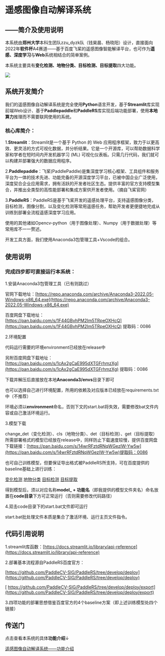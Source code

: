 # 遥感图像自动解译系统 #
## ——简介及使用说明 ##

本系统由**郑州大学**本科生团队zzu_dyzk队（钱昊晨、杨晓阳）设计，直接面向2022年**软件杯**A4赛道——基于百度飞桨的遥感图像智能解译平台，也可作为**遥感、深度学习**与**Web**系统相结合的简单案例。

本系统主要具有**变化检测、地物分类、目标检测、目标提取**四大功能。

![](https://image.baidu.com/search/detail?ct=503316480&z=0&ipn=d&word=%E9%81%A5%E6%84%9F&step_word=&hs=0&pn=4&spn=0&di=7108135681917976577&pi=0&rn=1&tn=baiduimagedetail&is=0%2C0&istype=0&ie=utf-8&oe=utf-8&in=&cl=2&lm=-1&st=undefined&cs=1492959485%2C40327040&os=3332132504%2C4103412161&simid=3030853501%2C3625562952&adpicid=0&lpn=0&ln=1784&fr=&fmq=1657036502359_R&fm=&ic=undefined&s=undefined&hd=undefined&latest=undefined&copyright=undefined&se=&sme=&tab=0&width=undefined&height=undefined&face=undefined&ist=&jit=&cg=&bdtype=0&oriquery=&objurl=https%3A%2F%2Fgimg2.baidu.com%2Fimage_search%2Fsrc%3Dhttp%3A%2F%2Fwww.dsac.cn%2Ffile%2Fattached%2Fimage%2F20200628%2F20200628094629_7169.jpg%26refer%3Dhttp%3A%2F%2Fwww.dsac.cn%26app%3D2002%26size%3Df9999%2C10000%26q%3Da80%26n%3D0%26g%3D0n%26fmt%3Dauto%3Fsec%3D1659628505%26t%3D74471d777799f38f507c9caea9df56fe&fromurl=ippr_z2C%24qAzdH3FAzdH3Fooo_z%26e3B1etjo_z%26e3Bv54_z%26e3BvgAzdH3Fff_zz_z%26e3Bwfrx%3Ft1%3Ddlna&gsm=a&rpstart=0&rpnum=0&islist=&querylist=&nojc=undefined&dyTabStr=MCwzLDEsNiwyLDQsNyw1LDgsOQ%3D%3D)

## 系统开发简介 ##
我们的遥感图像自动解译系统是完全使用**Python**语言开发，基于**Streamlit**库实现前端Web设计、基于**Paddlepaddle**和**PaddleRS**库实现后端功能部署，使用**本地算力**推理而不需要联网使用的系统。

### 核心库简介： ###

1.**Streamlit**：Streamlit是一个基于 Python 的 Web 应用程序框架，致力于以更高效、更灵活的方式可视化数据，并分析结果。它是一个开源库，可以帮助数据科学家和学者在短时间内开发机器学习 (ML) 可视化仪表板。只需几行代码，我们就可以构建并部署强大的数据应用程序。

2.**Paddlepaddle**：飞桨(PaddlePaddle)是集深度学习核心框架、工具组件和服务平台为一体的技术先进、功能完备的开源深度学习平台，已被中国企业广泛使用，深度契合企业应用需求，拥有活跃的开发者社区生态。提供丰富的官方支持模型集合，并推出全类型的高性能部署和集成方案供开发者使用。（摘自飞桨官网）

3.**PaddleRS**：PaddleRS是基于飞桨开发的遥感处理平台，支持遥感图像分类，目标检测，图像分割，以及变化检测等常用遥感任务，帮助开发者更便捷地完成从训练到部署全流程遥感深度学习应用。

使用的其他诸如Opencv-python（用于图像处理）、Numpy（用于数据处理）等常用库不一一赘述。

开发工具方面，我们使用Anaconda3包管理工具+Vscode的组合。

## 使用说明 ##
### 完成四步即可直接运行本系统： ###
1.安装Anaconda3包管理工具（已有则跳过）

官网下载地址：[https://repo.anaconda.com/archive/Anaconda3-2022.05-Windows-x86_64.exe](https://repo.anaconda.com/archive/Anaconda3-2022.05-Windows-x86_64.exe)

百度网盘下载地址：[https://pan.baidu.com/s/1F44GBvhPM2Im5TRpeOXHcQ](https://pan.baidu.com/s/1F44GBvhPM2Im5TRpeOXHcQ)
提取码：0086

2.环境配置

代码运行需要的环境environment已经放在release中

另附百度网盘下载地址：[https://pan.baidu.com/s/1cAx2gCaE995dXTGFrhmzXg](https://pan.baidu.com/s/1cAx2gCaE995dXTGFrhmzXg)
提取码：0086

下载并解压后直接放在本地**Anaconda3/envs**目录下即可

也可以选择自己进行环境配置，所用的依赖及对应版本已经放在requirements.txt中（不推荐）

环境必须以**environment**命名，否则下文的start.bat将失效，需要修改bat文件内容或自己激活环境运行。

3.模型下载

change_det（变化检测）、cls（地物分类）、det（目标检测）、get（目标提取）所需部署格式的模型已经放在release中，同样防止下载速度较慢，提供百度网盘下载链接：[https://pan.baidu.com/s/14wrRFztdRNqWGezlW-Yw5w](https://pan.baidu.com/s/14wrRFztdRNqWGezlW-Yw5w)提取码：0086

也可自己训练模型，但要保证导出格式被PaddleRS所支持，可在百度提供的baseline基础上进行训练：

[变化检测](https://aistudio.baidu.com/aistudio/projectdetail/3684588?channelType=0&channel=0)
[地物分类](https://aistudio.baidu.com/aistudio/projectdetail/3792606?channelType=0&channel=0)
[目标检测](https://aistudio.baidu.com/aistudio/projectdetail/3792609?channelType=0&channel=0)
[目标提取](https://aistudio.baidu.com/aistudio/projectdetail/3792610?channelType=0&channel=0)

得到模型后，须以对应名称**model_ + 功能名**（即我提供的模型文件夹名）命名放置在**code目录**下方可正常运行（否则需要修改代码路径）

4.双击code目录下的start.bat文件即可运行

start.bat批处理文件本质是集合了激活环境、运行主页文件指令。

## 代码引用说明 ##

1.streamlit库函数：[https://docs.streamlit.io/library/api-reference](https://docs.streamlit.io/library/api-reference)

2.部署基本流程源自PaddleRS百度官方：

[https://github.com/PaddleCV-SIG/PaddleRS/tree/develop/deploy](https://github.com/PaddleCV-SIG/PaddleRS/tree/develop/deploy)

[
https://github.com/PaddleCV-SIG/PaddleRS/tree/develop/deploy/export](https://github.com/PaddleCV-SIG/PaddleRS/tree/develop/deploy/export)

3.四项功能的部署思想借鉴百度官方的4个baseline方案（即上述训练模型处四个链接）

## 传送门 ##
点击查看本系统的具体**功能介绍**↓

[遥感图像自动解译系统——功能介绍](https://github.com/MorningWind/2022SoftWare_Cup-A4-zzu_dyzk/blob/master/README.md)

